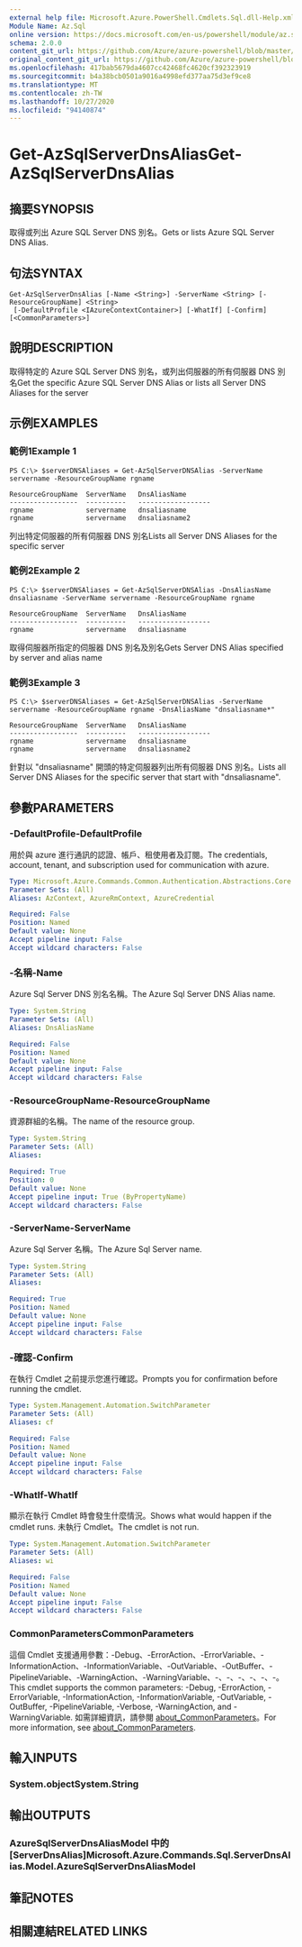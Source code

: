 ```yaml
---
external help file: Microsoft.Azure.PowerShell.Cmdlets.Sql.dll-Help.xml
Module Name: Az.Sql
online version: https://docs.microsoft.com/en-us/powershell/module/az.sql/get-azsqlserverdnsalias
schema: 2.0.0
content_git_url: https://github.com/Azure/azure-powershell/blob/master/src/Sql/Sql/help/Get-AzSqlServerDnsAlias.md
original_content_git_url: https://github.com/Azure/azure-powershell/blob/master/src/Sql/Sql/help/Get-AzSqlServerDnsAlias.md
ms.openlocfilehash: 417bab5679da4607cc42468fc4620cf392323919
ms.sourcegitcommit: b4a38bcb0501a9016a4998efd377aa75d3ef9ce8
ms.translationtype: MT
ms.contentlocale: zh-TW
ms.lasthandoff: 10/27/2020
ms.locfileid: "94140874"
---
```

# <span data-ttu-id="480cc-101">Get-AzSqlServerDnsAlias</span><span class="sxs-lookup"><span data-stu-id="480cc-101">Get-AzSqlServerDnsAlias</span></span>

## <span data-ttu-id="480cc-102">摘要</span><span class="sxs-lookup"><span data-stu-id="480cc-102">SYNOPSIS</span></span>
<span data-ttu-id="480cc-103">取得或列出 Azure SQL Server DNS 別名。</span><span class="sxs-lookup"><span data-stu-id="480cc-103">Gets or lists Azure SQL Server DNS Alias.</span></span>

## <span data-ttu-id="480cc-104">句法</span><span class="sxs-lookup"><span data-stu-id="480cc-104">SYNTAX</span></span>

```
Get-AzSqlServerDnsAlias [-Name <String>] -ServerName <String> [-ResourceGroupName] <String>
 [-DefaultProfile <IAzureContextContainer>] [-WhatIf] [-Confirm] [<CommonParameters>]
```

## <span data-ttu-id="480cc-105">說明</span><span class="sxs-lookup"><span data-stu-id="480cc-105">DESCRIPTION</span></span>
<span data-ttu-id="480cc-106">取得特定的 Azure SQL Server DNS 別名，或列出伺服器的所有伺服器 DNS 別名</span><span class="sxs-lookup"><span data-stu-id="480cc-106">Get the specific Azure SQL Server DNS Alias or lists all Server DNS Aliases for the server</span></span>

## <span data-ttu-id="480cc-107">示例</span><span class="sxs-lookup"><span data-stu-id="480cc-107">EXAMPLES</span></span>

### <span data-ttu-id="480cc-108">範例1</span><span class="sxs-lookup"><span data-stu-id="480cc-108">Example 1</span></span>
```
PS C:\> $serverDNSAliases = Get-AzSqlServerDNSAlias -ServerName servername -ResourceGroupName rgname

ResourceGroupName  ServerName   DnsAliasName
-----------------  ----------   ------------------
rgname             servername   dnsaliasname
rgname             servername   dnsaliasname2
```

<span data-ttu-id="480cc-109">列出特定伺服器的所有伺服器 DNS 別名</span><span class="sxs-lookup"><span data-stu-id="480cc-109">Lists all Server DNS Aliases for the specific server</span></span>

### <span data-ttu-id="480cc-110">範例2</span><span class="sxs-lookup"><span data-stu-id="480cc-110">Example 2</span></span>
```
PS C:\> $serverDNSAliases = Get-AzSqlServerDNSAlias -DnsAliasName dnsaliasname -ServerName servername -ResourceGroupName rgname

ResourceGroupName  ServerName   DnsAliasName
-----------------  ----------   ------------------
rgname             servername   dnsaliasname
```

<span data-ttu-id="480cc-111">取得伺服器所指定的伺服器 DNS 別名及別名</span><span class="sxs-lookup"><span data-stu-id="480cc-111">Gets Server DNS Alias specified by server and alias name</span></span>

### <span data-ttu-id="480cc-112">範例3</span><span class="sxs-lookup"><span data-stu-id="480cc-112">Example 3</span></span>
```
PS C:\> $serverDNSAliases = Get-AzSqlServerDNSAlias -ServerName servername -ResourceGroupName rgname -DnsAliasName "dnsaliasname*"

ResourceGroupName  ServerName   DnsAliasName
-----------------  ----------   ------------------
rgname             servername   dnsaliasname
rgname             servername   dnsaliasname2
```

<span data-ttu-id="480cc-113">針對以 "dnsaliasname" 開頭的特定伺服器列出所有伺服器 DNS 別名。</span><span class="sxs-lookup"><span data-stu-id="480cc-113">Lists all Server DNS Aliases for the specific server that start with "dnsaliasname".</span></span>

## <span data-ttu-id="480cc-114">參數</span><span class="sxs-lookup"><span data-stu-id="480cc-114">PARAMETERS</span></span>

### <span data-ttu-id="480cc-115">-DefaultProfile</span><span class="sxs-lookup"><span data-stu-id="480cc-115">-DefaultProfile</span></span>
<span data-ttu-id="480cc-116">用於與 azure 進行通訊的認證、帳戶、租使用者及訂閱。</span><span class="sxs-lookup"><span data-stu-id="480cc-116">The credentials, account, tenant, and subscription used for communication with azure.</span></span>

```yaml
Type: Microsoft.Azure.Commands.Common.Authentication.Abstractions.Core.IAzureContextContainer
Parameter Sets: (All)
Aliases: AzContext, AzureRmContext, AzureCredential

Required: False
Position: Named
Default value: None
Accept pipeline input: False
Accept wildcard characters: False
```

### <span data-ttu-id="480cc-117">-名稱</span><span class="sxs-lookup"><span data-stu-id="480cc-117">-Name</span></span>
<span data-ttu-id="480cc-118">Azure Sql Server DNS 別名名稱。</span><span class="sxs-lookup"><span data-stu-id="480cc-118">The Azure Sql Server DNS Alias name.</span></span>

```yaml
Type: System.String
Parameter Sets: (All)
Aliases: DnsAliasName

Required: False
Position: Named
Default value: None
Accept pipeline input: False
Accept wildcard characters: False
```

### <span data-ttu-id="480cc-119">-ResourceGroupName</span><span class="sxs-lookup"><span data-stu-id="480cc-119">-ResourceGroupName</span></span>
<span data-ttu-id="480cc-120">資源群組的名稱。</span><span class="sxs-lookup"><span data-stu-id="480cc-120">The name of the resource group.</span></span>

```yaml
Type: System.String
Parameter Sets: (All)
Aliases:

Required: True
Position: 0
Default value: None
Accept pipeline input: True (ByPropertyName)
Accept wildcard characters: False
```

### <span data-ttu-id="480cc-121">-ServerName</span><span class="sxs-lookup"><span data-stu-id="480cc-121">-ServerName</span></span>
<span data-ttu-id="480cc-122">Azure Sql Server 名稱。</span><span class="sxs-lookup"><span data-stu-id="480cc-122">The Azure Sql Server name.</span></span>

```yaml
Type: System.String
Parameter Sets: (All)
Aliases:

Required: True
Position: Named
Default value: None
Accept pipeline input: False
Accept wildcard characters: False
```

### <span data-ttu-id="480cc-123">-確認</span><span class="sxs-lookup"><span data-stu-id="480cc-123">-Confirm</span></span>
<span data-ttu-id="480cc-124">在執行 Cmdlet 之前提示您進行確認。</span><span class="sxs-lookup"><span data-stu-id="480cc-124">Prompts you for confirmation before running the cmdlet.</span></span>

```yaml
Type: System.Management.Automation.SwitchParameter
Parameter Sets: (All)
Aliases: cf

Required: False
Position: Named
Default value: None
Accept pipeline input: False
Accept wildcard characters: False
```

### <span data-ttu-id="480cc-125">-WhatIf</span><span class="sxs-lookup"><span data-stu-id="480cc-125">-WhatIf</span></span>
<span data-ttu-id="480cc-126">顯示在執行 Cmdlet 時會發生什麼情況。</span><span class="sxs-lookup"><span data-stu-id="480cc-126">Shows what would happen if the cmdlet runs.</span></span>
<span data-ttu-id="480cc-127">未執行 Cmdlet。</span><span class="sxs-lookup"><span data-stu-id="480cc-127">The cmdlet is not run.</span></span>

```yaml
Type: System.Management.Automation.SwitchParameter
Parameter Sets: (All)
Aliases: wi

Required: False
Position: Named
Default value: None
Accept pipeline input: False
Accept wildcard characters: False
```

### <span data-ttu-id="480cc-128">CommonParameters</span><span class="sxs-lookup"><span data-stu-id="480cc-128">CommonParameters</span></span>
<span data-ttu-id="480cc-129">這個 Cmdlet 支援通用參數：-Debug、-ErrorAction、-ErrorVariable、-InformationAction、-InformationVariable、-OutVariable、-OutBuffer、-PipelineVariable、-WarningAction、-WarningVariable、-、-、-、-、-、-。</span><span class="sxs-lookup"><span data-stu-id="480cc-129">This cmdlet supports the common parameters: -Debug, -ErrorAction, -ErrorVariable, -InformationAction, -InformationVariable, -OutVariable, -OutBuffer, -PipelineVariable, -Verbose, -WarningAction, and -WarningVariable.</span></span> <span data-ttu-id="480cc-130">如需詳細資訊，請參閱 [about_CommonParameters](http://go.microsoft.com/fwlink/?LinkID=113216)。</span><span class="sxs-lookup"><span data-stu-id="480cc-130">For more information, see [about_CommonParameters](http://go.microsoft.com/fwlink/?LinkID=113216).</span></span>

## <span data-ttu-id="480cc-131">輸入</span><span class="sxs-lookup"><span data-stu-id="480cc-131">INPUTS</span></span>

### <span data-ttu-id="480cc-132">System.object</span><span class="sxs-lookup"><span data-stu-id="480cc-132">System.String</span></span>

## <span data-ttu-id="480cc-133">輸出</span><span class="sxs-lookup"><span data-stu-id="480cc-133">OUTPUTS</span></span>

### <span data-ttu-id="480cc-134">AzureSqlServerDnsAliasModel 中的 [ServerDnsAlias]</span><span class="sxs-lookup"><span data-stu-id="480cc-134">Microsoft.Azure.Commands.Sql.ServerDnsAlias.Model.AzureSqlServerDnsAliasModel</span></span>

## <span data-ttu-id="480cc-135">筆記</span><span class="sxs-lookup"><span data-stu-id="480cc-135">NOTES</span></span>

## <span data-ttu-id="480cc-136">相關連結</span><span class="sxs-lookup"><span data-stu-id="480cc-136">RELATED LINKS</span></span>
